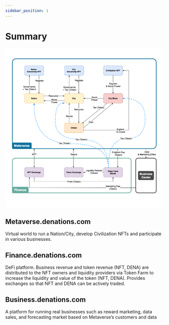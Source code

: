 ```yaml
---
sidebar_position: 1
---
```



# Summary

![Untitled](./assets/summary/Untitled.png)

## Metaverse.denations.com

Virtual world to run a Nation/City, develop Civilization NFTs and participate in various businesses.

## Finance.denations.com

DeFi platform. Business revenue and token revenue (NFT, DENA) are distributed to the NFT owners and liquidity providers via Token Farm to increase the liquidity and value of the token (NFT, DENA). Provides exchanges so that NFT and DENA can be actively traded.

## Business.denations.com

A platform for running real businesses such as reward marketing, data sales, and forecasting market based on Metaverse’s customers and data